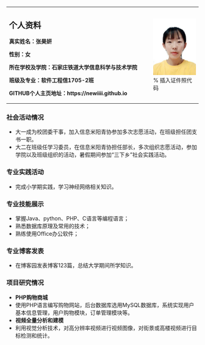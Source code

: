 <table frame=void>
  <tr>
    <td width="75%">
      <h2>个人资料</h2>
      <p><b>真实姓名：张昊妍</b></p>
      <p><b>性别：女</b></p>
      <p><b>所在学校及学院：石家庄铁道大学信息科学与技术学院</b></p>
      <p><b>班级及专业：软件工程信1705-2班</b></p>
      <p><b>GITHUB个人主页地址：https://newiiii.github.io</b></p>
    </td>
    <td width="25%">
      <img src="/QQ图片20200927203310.jpg" width="100%">      % 插入证件照代码
    </td>
  </tr>
</table>

### 社会活动情况
* 大一成为校团委干事，加入信息米阳青协参加多次志愿活动，在班级担任团支书一职。
* 大二在班级任学习委员，在信息米阳青协担任部长，多次组织志愿活动，参加学院以及班级组织的活动，暑假期间参加“三下乡”社会实践活动。

### 专业实践活动
* 完成小学期实践，学习神经网络相关知识。

### 专业技能展示
* 掌握Java、python、PHP、C语言等编程语言；
* 熟悉数据库原理及常用的技术；
* 熟练使用Office办公软件；

### 专业博客发表
* 在博客园发表博客123篇，总结大学期间所学知识。

### 项目研究情况
* **PHP购物商城**
* 使用PHP语言编写购物网站，后台数据库选用MySQL数据库，系统实现用户基本信息管理，用户购物模块，订单管理模块等。
* **视频全量分析和建模**
* 利用视觉分析技术，对高分辨率视频进行视频图像，对街景或高楼视频进行目标检测和统计。
